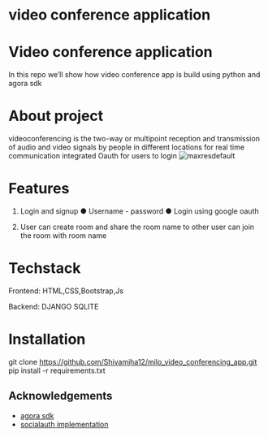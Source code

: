 
# video conference application 


# Video conference application
In this repo we’ll show how video conference app is build using python and agora sdk

# About project
videoconferencing  is the two-way or multipoint reception and transmission of audio and video signals by people in different locations for real time communication
integrated Oauth for users to login 
![maxresdefault](https://user-images.githubusercontent.com/84653831/169335142-da9ad411-90f0-47d2-b1ed-3e7e85319f5a.jpg)

# Features
1. Login and signup
● Username - password
● Login using google oauth

2. User can create room and share the room name to other user can join the room with room name



# Techstack 
Frontend: HTML,CSS,Bootstrap,Js

Backend: DJANGO SQLITE

# Installation
git clone https://github.com/Shivamjha12/milo_video_conferencing_app.git
pip install -r requirements.txt

## Acknowledgements

 - [agora sdk](https://docs.agora.io/en/All/downloads?platform=Web)
 - [socialauth implementation](https://www.youtube.com/watch?v=56w8p0goIfs)
